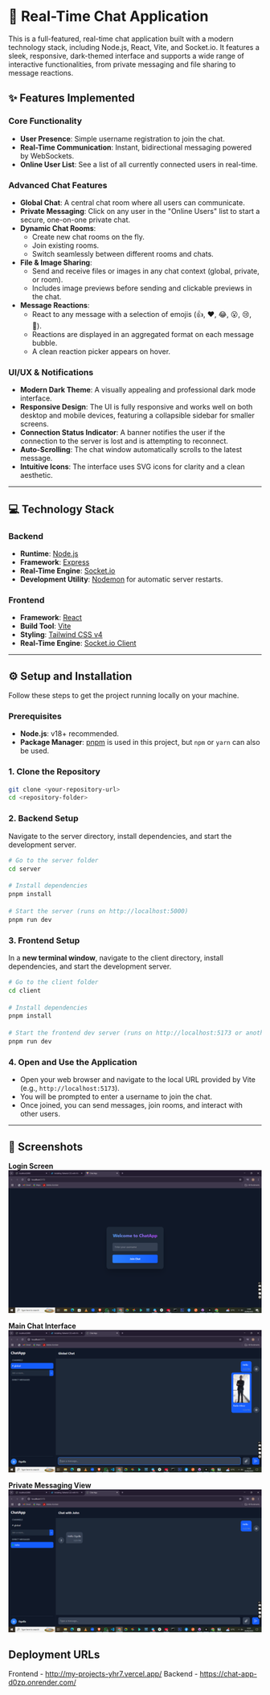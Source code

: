 # 🚀 Real-Time Chat Application

This is a full-featured, real-time chat application built with a modern technology stack, including Node.js, React, Vite, and Socket.io. It features a sleek, responsive, dark-themed interface and supports a wide range of interactive functionalities, from private messaging and file sharing to message reactions.

## ✨ Features Implemented

### Core Functionality
- **User Presence**: Simple username registration to join the chat.
- **Real-Time Communication**: Instant, bidirectional messaging powered by WebSockets.
- **Online User List**: See a list of all currently connected users in real-time.

### Advanced Chat Features
- **Global Chat**: A central chat room where all users can communicate.
- **Private Messaging**: Click on any user in the "Online Users" list to start a secure, one-on-one private chat.
- **Dynamic Chat Rooms**:
  - Create new chat rooms on the fly.
  - Join existing rooms.
  - Switch seamlessly between different rooms and chats.
- **File & Image Sharing**:
  - Send and receive files or images in any chat context (global, private, or room).
  - Includes image previews before sending and clickable previews in the chat.
- **Message Reactions**:
  - React to any message with a selection of emojis (👍, ❤️, 😂, 😮, 😢, 🙏).
  - Reactions are displayed in an aggregated format on each message bubble.
  - A clean reaction picker appears on hover.

### UI/UX & Notifications
- **Modern Dark Theme**: A visually appealing and professional dark mode interface.
- **Responsive Design**: The UI is fully responsive and works well on both desktop and mobile devices, featuring a collapsible sidebar for smaller screens.
- **Connection Status Indicator**: A banner notifies the user if the connection to the server is lost and is attempting to reconnect.
- **Auto-Scrolling**: The chat window automatically scrolls to the latest message.
- **Intuitive Icons**: The interface uses SVG icons for clarity and a clean aesthetic.

---

## 💻 Technology Stack

### Backend
- **Runtime**: [Node.js](https://nodejs.org/)
- **Framework**: [Express](https://expressjs.com/)
- **Real-Time Engine**: [Socket.io](https://socket.io/)
- **Development Utility**: [Nodemon](https://nodemon.io/) for automatic server restarts.

### Frontend
- **Framework**: [React](https://reactjs.org/)
- **Build Tool**: [Vite](https://vitejs.dev/)
- **Styling**: [Tailwind CSS v4](https://tailwindcss.com/)
- **Real-Time Engine**: [Socket.io Client](https://socket.io/docs/v4/client-installation/)

---

## ⚙️ Setup and Installation

Follow these steps to get the project running locally on your machine.

### Prerequisites
- **Node.js**: v18+ recommended.
- **Package Manager**: [pnpm](https://pnpm.io/installation) is used in this project, but `npm` or `yarn` can also be used.

### 1. Clone the Repository
```sh
git clone <your-repository-url>
cd <repository-folder>
```

### 2. Backend Setup
Navigate to the server directory, install dependencies, and start the development server.
```sh
# Go to the server folder
cd server

# Install dependencies
pnpm install

# Start the server (runs on http://localhost:5000)
pnpm run dev
```

### 3. Frontend Setup
In a **new terminal window**, navigate to the client directory, install dependencies, and start the development server.
```sh
# Go to the client folder
cd client

# Install dependencies
pnpm install

# Start the frontend dev server (runs on http://localhost:5173 or another available port)
pnpm run dev
```

### 4. Open and Use the Application
- Open your web browser and navigate to the local URL provided by Vite (e.g., `http://localhost:5173`).
- You will be prompted to enter a username to join the chat.
- Once joined, you can send messages, join rooms, and interact with other users.

---

## 📸 Screenshots

**Login Screen**
![Login Screen](./screenshots/login-screenshot.png)

**Main Chat Interface**
![Main Chat Interface](./screenshots/main-chat-screenshot.png)

**Private Messaging View**
![Private Messaging View](./screenshots/private-chat-screenshot.png)



## Deployment URLs
Frontend - http://my-projects-yhr7.vercel.app/
Backend - https://chat-app-d0zp.onrender.com/
